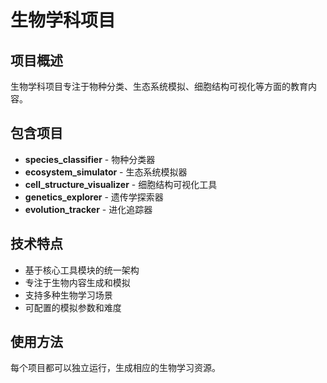 # 生物学科项目

## 项目概述
生物学科项目专注于物种分类、生态系统模拟、细胞结构可视化等方面的教育内容。

## 包含项目
- **species_classifier** - 物种分类器
- **ecosystem_simulator** - 生态系统模拟器
- **cell_structure_visualizer** - 细胞结构可视化工具
- **genetics_explorer** - 遗传学探索器
- **evolution_tracker** - 进化追踪器

## 技术特点
- 基于核心工具模块的统一架构
- 专注于生物内容生成和模拟
- 支持多种生物学习场景
- 可配置的模拟参数和难度

## 使用方法
每个项目都可以独立运行，生成相应的生物学习资源。
